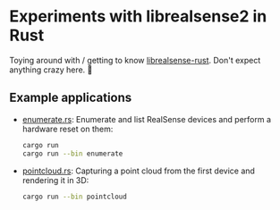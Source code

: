 # Experiments with librealsense2 in Rust

Toying around with / getting to know [librealsense-rust](https://github.com/jerry73204).
Don't expect anything crazy here. 🙌

## Example applications

- [enumerate.rs](src/enumerate.rs): Enumerate and list RealSense devices and perform a hardware reset on them:
  ```bash
  cargo run
  cargo run --bin enumerate
  ```

- [pointcloud.rs](src/pointcloud.rs): Capturing a point cloud from the first device and rendering it in 3D:
  ```bash
  cargo run --bin pointcloud
  ```
